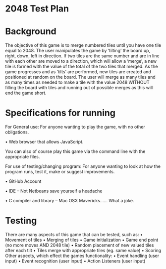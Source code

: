 2048 Test Plan
========

Background
========

The objective of this game is to merge numbered tiles until you have one tile equal to 2048. The user manipulates the game by ‘tilting’ the board up, right, down, left in direction. If two tiles are the same number and are in line with each other are moved to a direction, which will allow a ‘merge’, a new tile is formed with the value of the total of the two tiles that merged. As the game progresses and as ‘tilts’ are performed, new tiles are created and positioned at random on the board. The user will merge as many tiles and as many times as needed to make a tile with the value 2048 WITHOUT filling the board with tiles and running out of possible merges as this will end the game short.


Specifications for running
========

For General use:For anyone wanting to play the game, with no other obligations.•	Web browser that allows JavaScript.You can also of course play this game via the command line with the appropriate files.For use of testing/changing program:For anyone wanting to look at how the program runs, test it, make or suggest improvements.•	GitHub Account•	IDE – Not Netbeans save yourself a headache•	C compiler and library – Mac OSX Mavericks…… What a joke.Testing
========

There are many aspects of this game that can be tested, such as:•	Movement of tiles•	Merging of tiles•	Game initialization•	Game end point (no more moves AND 2048 tile)•	Random placement of new valued tiles after each tilt•	Tiles merge with appropriate tiles (eg. same value)•	ScoringOther aspects, which effect the games functionality:•	Event handling (user input)•	Event recognition (user input)•	Action Listeners (user input)